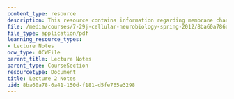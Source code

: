 ```yaml
---
content_type: resource
description: This resource contains information regarding membrane channels and signaling.
file: /media/courses/7-29j-cellular-neurobiology-spring-2012/8ba60a786a41150df181d5fe765e3298_MIT7_29JS12_lecture2.pdf
file_type: application/pdf
learning_resource_types:
- Lecture Notes
ocw_type: OCWFile
parent_title: Lecture Notes
parent_type: CourseSection
resourcetype: Document
title: Lecture 2 Notes
uid: 8ba60a78-6a41-150d-f181-d5fe765e3298
---
```

